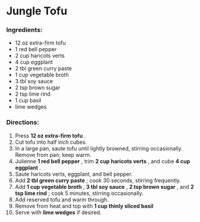 # Jungle Tofu 

### Ingredients: 
* 12 oz extra-firm tofu
* 1 red bell pepper
* 2 cup haricots verts
* 4 cup eggplant
* 2 tbl green curry paste
* 1 cup vegetable broth
* 3 tbl soy sauce
* 2 tsp brown sugar
* 2 tsp lime rind
* 1 cup basil
*  lime wedges

### Directions: 
1. Press **12 oz extra-firm tofu** . 
2. Cut tofu into half inch cubes. 
3. In a large pan, saute tofu until lightly browned, stirring occasionally. Remove from pan; keep warm. 
4. Julienne **1 red bell pepper** , trim **2 cup haricots verts** , and cube **4 cup eggplant** . 
5. Saute haricots verts, eggplant, and bell pepper. 
6. Add **2 tbl green curry paste** ; cook 30 seconds, stirring frequently. 
7. Add **1 cup vegetable broth** , **3 tbl soy sauce** , **2 tsp brown sugar** , and **2 tsp lime rind** ; cook 5 minutes, stirring occasionally. 
8. Add reserved tofu and warm through. 
9. Remove from heat and top with **1 cup thinly sliced basil** 
10. Serve with **lime wedges** if desired. 
